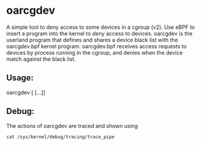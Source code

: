 oarcgdev
========

A simple tool to deny access to some devices in a cgroup (v2).  Use eBPF to
insert a program into the kernel to deny access to devices.  oarcgdev is the
userland program that defines and shares a device black list with the
oarcgdev.bpf kernel program.  oarcgdev.bpf receives access requests to devices
by process running in the cgroup, and denies when the device match against the
black list.

Usage:
------

oarcgdev <cgroup path> <dev path> [<dev path> [...]]

Debug:
------

The actions of oarcgdev are traced and shown using
```
cat /sys/kernel/debug/tracing/trace_pipe
```
